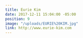```yaml
---
title: Eurie Kim
date: 2017-12-11 15:04:00 -05:00
position: 9
image: "/uploads/EURIE%20KIM.jpg"
link: http://www.eurie-kim.com
---
```


